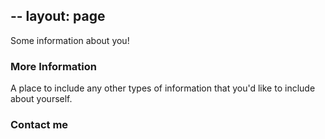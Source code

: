 --
layout: page
---

Some information about you!

### More Information

A place to include any other types of information that you'd like to include about yourself.

### Contact me

[]()

